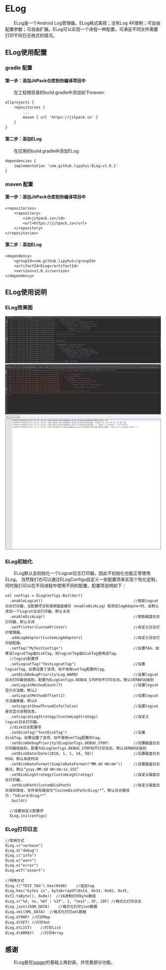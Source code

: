 # ELog
&emsp;&emsp;ELog是一个Android Log管理器。ELog格式美观；没有Log 4K限制；可自由配置参数；可自由扩展。ELog可以实现一个进程一种配置，可满足不同文件需要打印不同日志格式的情况。

## ELog使用配置
### gradle 配置
#### 第一步：添加JitPack仓库到你编译项目中
&emsp;&emsp;在工程根目录的build.gradle中添加如下maven:
```
allprojects {
	repositories {
		...
		maven { url 'https://jitpack.io' }
	}
}
```

#### 第二步：添加ELog
&emsp;&emsp;在应用的build.gradle中添加ELog:
```
dependencies {
	implementation 'com.github.lipyhui:ELog:v1.0.1'
}
```

### maven 配置
#### 第一步：添加JitPack仓库到你编译项目中
```
<repositories>
	<repository>
		<id>jitpack.io</id>
		<url>https://jitpack.io</url>
	</repository>
</repositories>
```

#### 第二步：添加ELog
```
<dependency>
	<groupId>com.github.lipyhui</groupId>
	<artifactId>ELog</artifactId>
	<version>v1.0.1</version>
</dependency>
```

## ELog使用说明
### ELog效果图
![图一](https://raw.githubusercontent.com/lipyhui/ELog/master/screenshots/1.png)
![图二](https://raw.githubusercontent.com/lipyhui/ELog/master/screenshots/2.png)
![图三](https://raw.githubusercontent.com/lipyhui/ELog/master/screenshots/3.png)

### ELog初始化
&emsp;&emsp;ELog默认会初始化一个Logcat日志打印器，因此不初始化也能正常使用ELog。
当然我们也可以通过ELogConfigs自定义一些配置项来实现个性化定制，同时我们可以在不同进程中使用不同的配置。配置项说明如下：
```
val configs = ELogConfigs.Builder()
  .enableLogcat()                                         //使能logcat日志打印器，当配置项没有使用磁盘缓存（enableDiskLog）和添加logAdapter时，会默认添加一个Logcat日志打印器。默认关闭
  .enableDiskLog()                                        //使能磁盘日志打印器。默认关闭
  .setPrinter(CustomPrinter)                              //自定义日志打印管理器。
  .addLogAdapter(CustomLogAdapters)                       //自定义日志打印适配器。
  .setTag("MyTestConfigs")                                //设置TAG，如果没logcatTag或diskTag，则logcatTag或diskTag使用该Tag。
  //logcat配置项
  .setLogcatTag("TestLogcatTag")                          //设置logcatTag，如果设置了该项，则不使用setTag配置的tag。
  .setDiskDebugPriority(Log.WARN)                         //设置logcat日志打印最低级别，配置为ELogConfigs.DEBUG_STOP则不打印日志。默认VERBOSE级别
  .setLogcatMethodCount(7)                                //设置logcat显示方法数。默认2
  .setLogcatMethodOffset(2)                               //设置logcat方法偏移量。默认0
  .setLogcatShowThreadInfo(false)                         //设置logcat是否显示进程信息。
  .setLogcatLogStrategy(CustomLogStrategy)                //自定义logcat日志打印器。
  //disk日志配置项
  .setDiskTag("TestDiskTag")                              //设置diskTag，如果设置了该项，则不使用setTag配置的tag。
  .setDiskDebugPriority(ELogConfigs.DEBUG_STOP)           //设置磁盘日志打印最低级别，配置为ELogConfigs.DEBUG_STOP则不打印日志。默认VERBOSE级别
  .setDiskDate(Date(2018, 1, 1, 24, 58))                  //设置磁盘日志时间。默认系统时间
  .setDiskDateFormat(SimpleDateFormat("MM.dd HH:mm"))     //设置磁盘日志格式。默认“yyyy.MM.dd HH:mm:ss.SSS”
  .setDiskLogStrategy(CustomLogStrategy)                  //自定义磁盘日志打印器。
  .setDiskPath(CustomDiskPath)                            //自定义磁盘日志保存路径，文件保存路径为“CustomDiskPath/ELog/*”。默认日志路径为：“Sdcard/ELog/*”
  .build()

  //设置自定义配置项
  ELog.ini(configs)
```

### ELog打印日志
```
//常用方式
ELog.v("verbose")
ELog.d("debug")
ELog.i("info")
ELog.w("warn")
ELog.e("error")
ELog.wtf("assert")

//特殊方式
ELog.t("TEST_TAG").hex(0x08)	//追加tag
ELog.hex("bytes is", byteArrayOf(0x14, 0x33, 0x02, 0x15, 0xf2.toByte(), 0x0e))	//16进制打印byte数组
ELog.v("%d, %s, %6f : %3f", 1, "test", 5F, 10F)	//格式化打印日志
ELog.json(JSON_DATA)	//格式化打印json数据
ELog.xml(XML_DATA)	//格式化打印xml数据
ELog.d(MAP)	//打印Map
ELog.d(SET)	//打印Set
ELog.d(LIST)	//打印List
ELog.d(ARRAY)	//打印Array
```

## 感谢
&emsp;&emsp;ELog是在[logger](https://github.com/orhanobut/logger)的基础上再封装，并完善部分功能。
